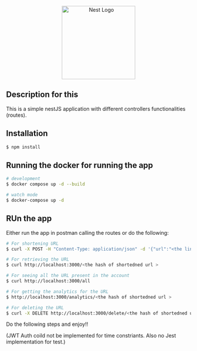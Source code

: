 <p align="center">
  <a href="http://nestjs.com/" target="blank"><img src="https://nestjs.com/img/logo-small.svg" width="200" alt="Nest Logo" /></a>
</p>

[circleci-image]: https://img.shields.io/circleci/build/github/nestjs/nest/master?token=abc123def456
[circleci-url]: https://circleci.com/gh/nestjs/nest


## Description for this 

This is a simple nestJS application with different controllers functionalities (routes).

## Installation

```bash
$ npm install
```

## Running the docker for running the app 

```bash
# development
$ docker compose up -d --build

# watch mode
$ docker-compose up -d

```

## RUn the app

Either run the app in postman calling the routes or do the following:

```bash
# For shortening URL
$ curl -X POST -H "Content-Type: application/json" -d '{"url":"<the link>"}' http://localhost:3000/shorten

# For retrieving the URL 
$ curl http://localhost:3000/<the hash of shortedned url >

# For seeing all the URL present in the account
$ curl http://localhost:3000/all

# For getting the analytics for the URL 
$ http://localhost:3000/analytics/<the hash of shortedned url >

# For deleting the URL 
$ curl -X DELETE http://localhost:3000/delete/<the hash of shortedned url >
```

Do the following steps and enjoy!!

(JWT Auth coild not be implemented for time constriants. Also no Jest implementation for test.)
